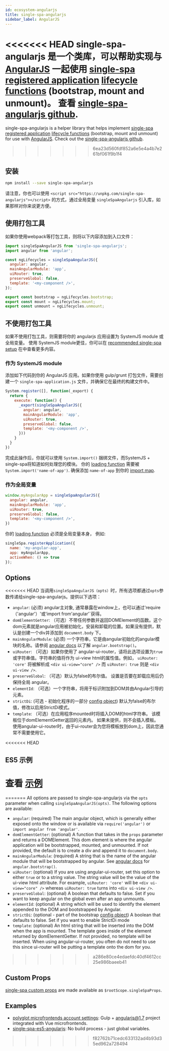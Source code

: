 ```yaml
---
id: ecosystem-angularjs
title: single-spa-angularjs
sidebar_label: AngularJS
---
```


<<<<<<< HEAD
single-spa-angularjs 是一个类库，可以帮助实现与 [AngularJS](https://angularjs.org/) 一起使用 [single-spa registered application](configuration#registering-applications) [lifecycle functions](building-applications.md#registered-application-lifecycle) (bootstrap, mount and unmount)。 查看 [single-spa-angularjs github](https://github.com/single-spa/single-spa-angularjs).
=======
single-spa-angularjs is a helper library that helps implement [single-spa registered application](configuration#registering-applications) [lifecycle functions](building-applications.md#registered-application-lifecycle) (bootstrap, mount and unmount) for use with [AngularJS](https://angularjs.org/). Check out the [single-spa-angularjs github](https://github.com/single-spa/single-spa-angularjs).
>>>>>>> 6ea23d560fdf852a6e5e4a4b7e261bf061f9b1f4

## 安装
```sh
npm install --save single-spa-angularjs
```

请注意，你也可以使用 `<script src="https://unpkg.com/single-spa-angularjs"></script>` 的方式，通过全局变量 `singleSpaAngularjs` 引入库，如果那样对你来说更方便。

## 使用打包工具

如果你使用webpack等打包工具，则将以下内容添加到入口文件：

```js
import singleSpaAngularJS from 'single-spa-angularjs';
import angular from 'angular';

const ngLifecycles = singleSpaAngularJS({
  angular: angular,
  mainAngularModule: 'app',
  uiRouter: true,
  preserveGlobal: false,
  template: '<my-component />',
});

export const bootstrap = ngLifecycles.bootstrap;
export const mount = ngLifecycles.mount;
export const unmount = ngLifecycles.unmount;
```

## 不使用打包工具
如果不使用打包工具，则需要将你的 angularjs 应用设置为 SystemJS module 或全局变量。 使用 SystemJS module更佳，你可以在 [recommended single-spa setup](/docs/faq.html#is-there-a-recommended-setup) 在中查看更多内容。

### 作为 SystemJS module
添加如下代码到你的 AngularJS 应用。如果你使用 gulp/grunt 打包文件，需要创建一个 `single-spa-application.js` 文件，并确保它在最终的构建文件中。

```js
System.register([], function(_export) {
  return {
    execute: function() {
      _export(singleSpaAngularJS({
        angular: angular,
        mainAngularModule: 'app',
        uiRouter: true,
        preserveGlobal: false,
        template: '<my-component />',
      }))
    }
  }
})
```

完成此操作后，你就可以使用 `System.import()` 捆绑文件，而SystemJS + single-spa将知道如何处理您的模块。 你的
[loading function](/docs/configuration.html#loading-function-or-application) 需要被 `System.import('name-of-app')`. 确保添加
 `name-of-app` 到你的 [import map](https://single-spa-playground.org/playground/import-map).

### 作为全局变量
```js
window.myAngularApp = singleSpaAngularJS({
  angular: angular,
  mainAngularModule: 'app',
  uiRouter: true,
  preserveGlobal: false,
  template: '<my-component />',
})
```

你的 [loading function](/docs/configuration.html#loading-function-or-application) 必须是全局变量本身， 例如:
```js
singleSpa.registerApplication({
  name: 'my-angular-app',
  app: myAngularApp,
  activeWhen: () => true
});
```

## Options

<<<<<<< HEAD
当调用`singleSpaAngularJS（opts）`时，所有选项都通过`opts`参数传递给single-spa-angularjs。提供以下选项：

- `angular`: (必须) angular主对象, 通常暴露在window上，也可以通过'require（'angular'）'或'import from'angular'`获得。
- `domElementGetter`: （可选）不带任何参数并返回DOMElement的函数。这个dom元素就是angular应用被初始化，安装和卸载的位置。如果没有提供，默认是创建一个div并添加到 `document.body` 下。
- `mainAngularModule`: (必须) 一个字符串，它是由angular初始化的angular模块的名称。请参阅 [angular docs](https://docs.angularjs.org/api/ng/function/angular.bootstrap) 以了解 `angular.bootstrap()`。
- `uiRouter`: （可选）如果你使用了 angular-ui-router，请将此选项设置为`true`或字符串值。字符串的值将作为 ui-view html的属性值。例如， `uiRouter: 'core'` 将被解析成 `<div ui-view="core" />` 而 `uiRouter: true` 则是 `<div ui-view />`.
- `preserveGlobal`: （可选）默认为false的布尔值。 设置是否要在卸载应用后仍保持全局 angular。
- `elementId`: （可选）一个字符串，将用于标识附加到DOM并由Angular引导的元素。
- `strictDi`: (可选 - 初始化程序的一部分 [config object](https://docs.angularjs.org/api/ng/function/angular.bootstrap#usage)) 默认为false的布尔值，修改以启用StrictDi模式。
- `template`: （可选）在应用程序mounted时将插入DOM的html字符串。 该模板位于domElementGetter返回的元素内。 如果未提供，则不会插入模板。 使用angular-ui-router时，由于ui-router会为您将模板放到dom上，因此您通常不需要使用它。

<<<<<<< HEAD
## ES5 示例
查看 [示例](https://github.com/joeldenning/single-spa-es5-angularjs)
=======
=======
All options are passed to single-spa-angularjs via the `opts` parameter when calling `singleSpaAngularJS(opts)`. The following options are available:

- `angular`: (required) The main angular object, which is generally either exposed onto the window or is available via `require('angular')` or `import angular from 'angular'`.
- `domElementGetter`: (optional) A function that takes in the `props` parameter and returns a DOMElement. This dom element is where the angular
  application will be bootstrapped, mounted, and unmounted. If not provided, the default is to create a div and append it to `document.body`.
- `mainAngularModule`: (required) A string that is the name of the angular module that will be bootstrapped by angular. See [angular docs](https://docs.angularjs.org/api/ng/function/angular.bootstrap) for `angular.bootstrap()`.
- `uiRouter`: (optional) If you are using angular-ui-router, set this option to either `true` or to a string value. The string value will be the value of the ui-view html attribute. For example, `uiRouter: 'core'` will be `<div ui-view="core" />` whereas `uiRouter: true` turns into `<div ui-view />`.
- `preserveGlobal`: (optional) A boolean that defaults to false. Set if you want to keep angular on the global even after an app unmounts.
- `elementId`: (optional) A string which will be used to identify the element appended to the DOM and bootstrapped by Angular.
- `strictDi`: (optional - part of the bootstrap [config object](https://docs.angularjs.org/api/ng/function/angular.bootstrap#usage)) A boolean that defaults to false. Set if you want to enable StrictDi mode
- `template`: (optional) An html string that will be inserted into the DOM when the app is mounted. The template goes inside of the element returned by domElementGetter. If not provided, no template will be inserted. When using angular-ui-router, you often do not need to use this since ui-router will be putting a template onto the dom for you.

>>>>>>> a286e80ce4edaefdc40df4612cc25e986baeeb41
## Custom Props

[single-spa custom props](./building-applications.md#lifecycle-props) are made available as `$rootScope.singleSpaProps`.

## Examples

- [polyglot microfrontends account settings](https://github.com/polyglot-microfrontends/account-settings): Gulp + angularjs@1.7 project integrated with Vue microfrontends.
- [single-spa-es5-angularjs](https://github.com/joeldenning/single-spa-es5-angularjs): No build process - just global variables.
>>>>>>> f82762b71cedc633132ad4b93d35ed962a728494
